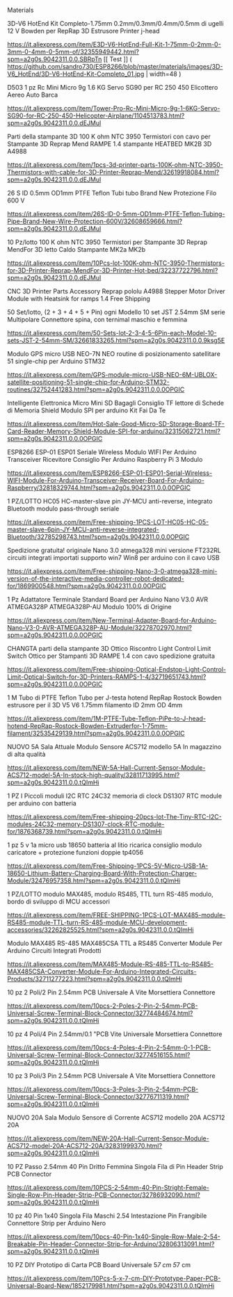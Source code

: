 Materials

3D-V6 HotEnd Kit Completo-1.75mm 0.2mm/0.3mm/0.4mm/0.5mm di ugelli 12 V Bowden per RepRap 3D Estrusore Printer j-head

https://it.aliexpress.com/item/E3D-V6-HotEnd-Full-Kit-1-75mm-0-2mm-0-3mm-0-4mm-0-5mm-of/32355949442.html?spm=a2g0s.9042311.0.0.SBRpTn
[[ Test ]] ( https://github.com/sandro730/ESP8266/blob/master/materials/images/3D-V6_HotEnd/3D-V6-HotEnd-Kit-Completo_01.jpg | width=48 )



D503 1 pz Rc Mini Micro 9g 1.6 KG Servo SG90 per RC 250 450 Elicottero Aereo Auto Barca

https://it.aliexpress.com/item/Tower-Pro-Rc-Mini-Micro-9g-1-6KG-Servo-SG90-for-RC-250-450-Helicopter-Airplane/1104513783.html?spm=a2g0s.9042311.0.0.dEJMul

Parti della stampante 3D 100 K ohm NTC 3950 Termistori con cavo per Stampante 3D Reprap Mend RAMPE 1.4 stampante HEATBED MK2B 3D A4988

https://it.aliexpress.com/item/1pcs-3d-printer-parts-100K-ohm-NTC-3950-Thermistors-with-cable-for-3D-Printer-Reprap-Mend/32619918084.html?spm=a2g0s.9042311.0.0.dEJMul

26 S ID 0.5mm OD1mm PTFE Teflon Tubi tubo Brand New Protezione Filo 600 V

https://it.aliexpress.com/item/26S-ID-0-5mm-OD1mm-PTFE-Teflon-Tubing-Pipe-Brand-New-Wire-Protection-600V/32608659666.html?spm=a2g0s.9042311.0.0.dEJMul

10 Pz/lotto 100 K ohm NTC 3950 Termistori per Stampante 3D Reprap MendFor 3D letto Caldo Stampante MK2a MK2b

https://it.aliexpress.com/item/10Pcs-lot-100K-ohm-NTC-3950-Thermistors-for-3D-Printer-Reprap-MendFor-3D-Printer-Hot-bed/32237722796.html?spm=a2g0s.9042311.0.0.dEJMul

CNC 3D Printer Parts Accessory Reprap pololu A4988 Stepper Motor Driver Module with Heatsink for ramps 1.4 Free Shipping

50 Set/lotto, (2 + 3 + 4 + 5 + Pin) ogni Modello 10 set JST 2.54mm SM serie Multipolare Connettore spina, con ternimal maschio e femmina

https://it.aliexpress.com/item/50-Sets-lot-2-3-4-5-6Pin-each-Model-10-sets-JST-2-54mm-SM/32661833265.html?spm=a2g0s.9042311.0.0.9ksg5E

Modulo GPS micro USB NEO-7N NEO routine di posizionamento satellitare 51 single-chip per Arduino STM32

https://it.aliexpress.com/item/GPS-module-micro-USB-NEO-6M-UBLOX-satellite-positioning-51-single-chip-for-Arduino-STM32-routines/32752441283.html?spm=a2g0s.9042311.0.0.0OPGIC

Intelligente Elettronica Micro Mini SD Bagagli Consiglio TF lettore di Schede di Memoria Shield Modulo SPI per arduino Kit Fai Da Te

https://it.aliexpress.com/item/Hot-Sale-Good-Micro-SD-Storage-Board-TF-Card-Reader-Memory-Shield-Module-SPI-for-arduino/32315062721.html?spm=a2g0s.9042311.0.0.0OPGIC

ESP8266 ESP-01 ESP01 Seriale Wireless Modulo WIFI Per Arduino Transceiver Ricevitore Consiglio Per Arduino Raspberry Pi 3 Modulo

https://it.aliexpress.com/item/ESP8266-ESP-01-ESP01-Serial-Wireless-WIFI-Module-For-Arduino-Transceiver-Receiver-Board-For-Arduino-Raspberry/32818329744.html?spm=a2g0s.9042311.0.0.0OPGIC

1 PZ/LOTTO HC05 HC-master-slave pin JY-MCU anti-reverse, integrato Bluetooth modulo pass-through seriale

https://it.aliexpress.com/item/Free-shipping-1PCS-LOT-HC05-HC-05-master-slave-6pin-JY-MCU-anti-reverse-integrated-Bluetooth/32785298743.html?spm=a2g0s.9042311.0.0.0OPGIC

Spedizione gratuita! originale Nano 3.0 atmega328 mini versione FT232RL circuiti integrati importati supporto win7 Win8 per arduino con il cavo USB

https://it.aliexpress.com/item/Free-shipping-Nano-3-0-atmega328-mini-version-of-the-interactive-media-controller-robot-dedicated-for/1869900548.html?spm=a2g0s.9042311.0.0.0OPGIC

1 Pz Adattatore Terminale Standard Board per Arduino Nano V3.0 AVR ATMEGA328P ATMEGA328P-AU Modulo 100% di Origine

https://it.aliexpress.com/item/New-Terminal-Adapter-Board-for-Arduino-Nano-V3-0-AVR-ATMEGA328P-AU-Module/32278702970.html?spm=a2g0s.9042311.0.0.0OPGIC

CHANGTA parti della stampante 3D Ottico Riscontro Light Control Limit Switch Ottico per Stampanti 3D RAMPE 1.4 con cavo spedizione gratuita

https://it.aliexpress.com/item/Free-shipping-Optical-Endstop-Light-Control-Limit-Optical-Switch-for-3D-Printers-RAMPS-1-4/32719651743.html?spm=a2g0s.9042311.0.0.0OPGIC

1 M Tubo di PTFE Teflon Tubo per J-testa hotend RepRap Rostock Bowden estrusore per il 3D V5 V6 1.75mm filamento ID 2mm OD 4mm

https://it.aliexpress.com/item/1M-PTFE-Tube-Teflon-PiPe-to-J-head-hotend-RepRap-Rostock-Bowden-Extruderfor-1-75mm-filament/32535429139.html?spm=a2g0s.9042311.0.0.0OPGIC

NUOVO 5A Sala Attuale Modulo Sensore ACS712 modello 5A In magazzino di alta qualità

https://it.aliexpress.com/item/NEW-5A-Hall-Current-Sensor-Module-ACS712-model-5A-In-stock-high-quality/32811713995.html?spm=a2g0s.9042311.0.0.tQImHi

1 PZ I Piccoli moduli I2C RTC 24C32 memoria di clock DS1307 RTC module per arduino con batteria

https://it.aliexpress.com/item/Free-shipping-20pcs-lot-The-Tiny-RTC-I2C-modules-24C32-memory-DS1307-clock-RTC-module-for/1876368739.html?spm=a2g0s.9042311.0.0.tQImHi

1 pz 5 v 1a micro usb 18650 batteria al litio ricarica consiglio modulo caricatore + protezione funzioni doppie tp4056

https://it.aliexpress.com/item/Free-Shipping-1PCS-5V-Micro-USB-1A-18650-Lithium-Battery-Charging-Board-With-Protection-Charger-Module/32476957358.html?spm=a2g0s.9042311.0.0.tQImHi

1 PZ/LOTTO modulo MAX485, modulo RS485, TTL turn RS-485 modulo, bordo di sviluppo di MCU accessori

https://it.aliexpress.com/item/FREE-SHIPPING-1PCS-LOT-MAX485-module-RS485-module-TTL-turn-RS-485-module-MCU-development-accessories/32262825525.html?spm=a2g0s.9042311.0.0.tQImHi

Modulo MAX485 RS-485 MAX485CSA TTL a RS485 Converter Module Per Arduino Circuiti Integrati Prodotti

https://it.aliexpress.com/item/MAX485-Module-RS-485-TTL-to-RS485-MAX485CSA-Converter-Module-For-Arduino-Integrated-Circuits-Products/32711277223.html?spm=a2g0s.9042311.0.0.tQImHi

10 pz 2 Poli/2 Pin 2.54mm PCB Universale A Vite Morsettiera Connettore

https://it.aliexpress.com/item/10pcs-2-Poles-2-Pin-2-54mm-PCB-Universal-Screw-Terminal-Block-Connector/32774484674.html?spm=a2g0s.9042311.0.0.tQImHi

10 pz 4 Poli/4 Pin 2.54mm/0.1 "PCB Vite Universale Morsettiera Connettore

https://it.aliexpress.com/item/10pcs-4-Poles-4-Pin-2-54mm-0-1-PCB-Universal-Screw-Terminal-Block-Connector/32774516155.html?spm=a2g0s.9042311.0.0.tQImHi

10 pz 3 Poli/3 Pin 2.54mm PCB Universale A Vite Morsettiera Connettore

https://it.aliexpress.com/item/10pcs-3-Poles-3-Pin-2-54mm-PCB-Universal-Screw-Terminal-Block-Connector/32776711319.html?spm=a2g0s.9042311.0.0.tQImHi

NUOVO 20A Sala Modulo Sensore di Corrente ACS712 modello 20A ACS712 20A

https://it.aliexpress.com/item/NEW-20A-Hall-Current-Sensor-Module-ACS712-model-20A-ACS712-20A/32831999370.html?spm=a2g0s.9042311.0.0.tQImHi

10 PZ Passo 2.54mm 40 Pin Dritto Femmina Singola Fila di Pin Header Strip PCB Connector

https://it.aliexpress.com/item/10PCS-2-54mm-40-Pin-Stright-Female-Single-Row-Pin-Header-Strip-PCB-Connector/32786932090.html?spm=a2g0s.9042311.0.0.tQImHi

10 pz 40 Pin 1x40 Singola Fila Maschi 2.54 Intestazione Pin Frangibile Connettore Strip per Arduino Nero

https://it.aliexpress.com/item/10pcs-40-Pin-1x40-Single-Row-Male-2-54-Breakable-Pin-Header-Connector-Strip-for-Arduino/32806313091.html?spm=a2g0s.9042311.0.0.tQImHi

10 PZ DIY Prototipo di Carta PCB Board Universale 5*7 cm 5*7 cm

https://it.aliexpress.com/item/10Pcs-5-x-7-cm-DIY-Prototype-Paper-PCB-Universal-Board-New/1852179981.html?spm=a2g0s.9042311.0.0.tQImHi
